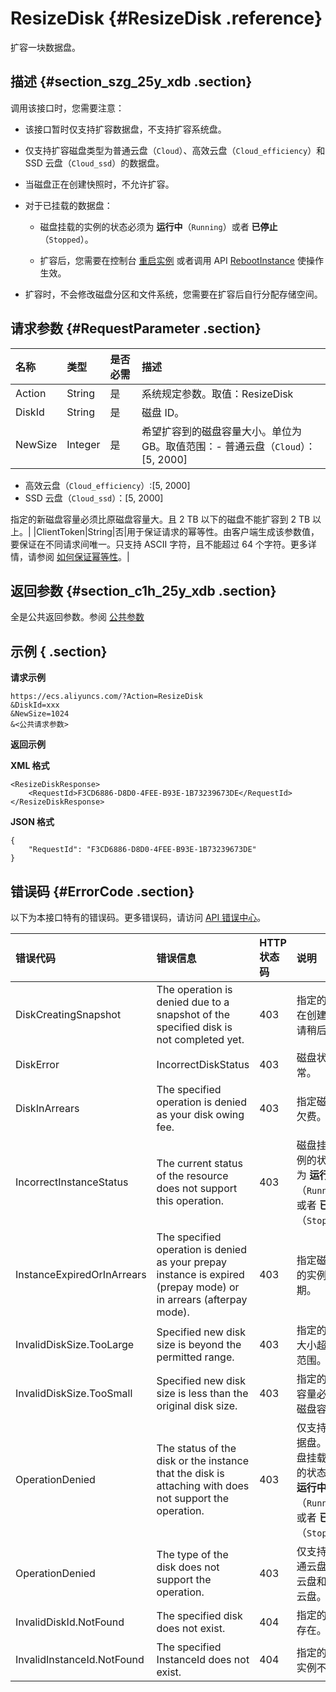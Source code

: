# ResizeDisk {#ResizeDisk .reference}

扩容一块数据盘。

## 描述 {#section_szg_25y_xdb .section}

调用该接口时，您需要注意：

-   该接口暂时仅支持扩容数据盘，不支持扩容系统盘。

-   仅支持扩容磁盘类型为普通云盘（`Cloud`）、高效云盘（`Cloud_efficiency`）和 SSD 云盘（`Cloud_ssd`）的数据盘。

-   当磁盘正在创建快照时，不允许扩容。

-   对于已挂载的数据盘：

    -   磁盘挂载的实例的状态必须为 **运行中**（`Running`）或者 **已停止**（`Stopped`）。

    -   扩容后，您需要在控制台 [重启实例](../cn.zh-CN/用户指南/实例/重启实例.md#) 或者调用 API [RebootInstance](cn.zh-CN/API参考/实例/RebootInstance.md#) 使操作生效。

-   扩容时，不会修改磁盘分区和文件系统，您需要在扩容后自行分配存储空间。


## 请求参数 {#RequestParameter .section}

|名称|类型|是否必需|描述|
|:-|:-|:---|:-|
|Action|String|是|系统规定参数。取值：ResizeDisk|
|DiskId|String|是|磁盘 ID。|
|NewSize|Integer|是|希望扩容到的磁盘容量大小。单位为 GB。取值范围：-   普通云盘（`Cloud`）：\[5, 2000\]
-   高效云盘（`Cloud_efficiency`）:\[5, 2000\]
-   SSD 云盘（`Cloud_ssd`）：\[5, 2000\]

指定的新磁盘容量必须比原磁盘容量大。且 2 TB 以下的磁盘不能扩容到 2 TB 以上。|
|ClientToken|String|否|用于保证请求的幂等性。由客户端生成该参数值，要保证在不同请求间唯一。只支持 ASCII 字符，且不能超过 64 个字符。更多详情，请参阅 [如何保证幂等性](cn.zh-CN/API参考/附录/如何保证幂等性.md#)。|

## 返回参数 {#section_c1h_25y_xdb .section}

全是公共返回参数。参阅 [公共参数](cn.zh-CN/API参考/调用方式/公共参数.md#commonResponseParameters)

## 示例 { .section}

**请求示例** 

```
https://ecs.aliyuncs.com/?Action=ResizeDisk
&DiskId=xxx
&NewSize=1024
&<公共请求参数>
```

**返回示例** 

**XML 格式**

```
<ResizeDiskResponse>
    <RequestId>F3CD6886-D8D0-4FEE-B93E-1B73239673DE</RequestId>
</ResizeDiskResponse>
```

 **JSON 格式** 

```
{
    "RequestId": "F3CD6886-D8D0-4FEE-B93E-1B73239673DE"
}
```

## 错误码 {#ErrorCode .section}

以下为本接口特有的错误码。更多错误码，请访问 [API 错误中心](https://error-center.aliyun.com/status/product/Ecs)。

|错误代码|错误信息|HTTP 状态码|说明|
|:---|:---|:-------|:-|
|DiskCreatingSnapshot|The operation is denied due to a snapshot of the specified disk is not completed yet.|403|指定的磁盘正在创建快照，请稍后再试。|
|DiskError|IncorrectDiskStatus|403|磁盘状态异常。|
|DiskInArrears|The specified operation is denied as your disk owing fee.|403|指定磁盘已经欠费。|
|IncorrectInstanceStatus|The current status of the resource does not support this operation.|403|磁盘挂载的实例的状态必须为 **运行中**（`Running`）或者 **已停止**（`Stopped`）。|
|InstanceExpiredOrInArrears|The specified operation is denied as your prepay instance is expired \(prepay mode\) or in arrears \(afterpay mode\).|403|指定磁盘挂载的实例已过期。|
|InvalidDiskSize.TooLarge|Specified new disk size is beyond the permitted range.|403|指定的新磁盘大小超出取值范围。|
|InvalidDiskSize.TooSmall|Specified new disk size is less than the original disk size.|403|指定的新磁盘容量必须比原磁盘容量大。|
|OperationDenied|The status of the disk or the instance that the disk is attaching with does not support the operation.|403|仅支持扩容数据盘。或者磁盘挂载的实例的状态必须为 **运行中**（`Running`）或者 **已停止**（`Stopped`）。|
|OperationDenied|The type of the disk does not support the operation.|403|仅支持扩容普通云盘、高效云盘和 SSD 云盘。|
|InvalidDiskId.NotFound|The specified disk does not exist.|404|指定的磁盘不存在。|
|InvalidInstanceId.NotFound|The specified InstanceId does not exist.|404|指定的 ECS 实例不存在。|

